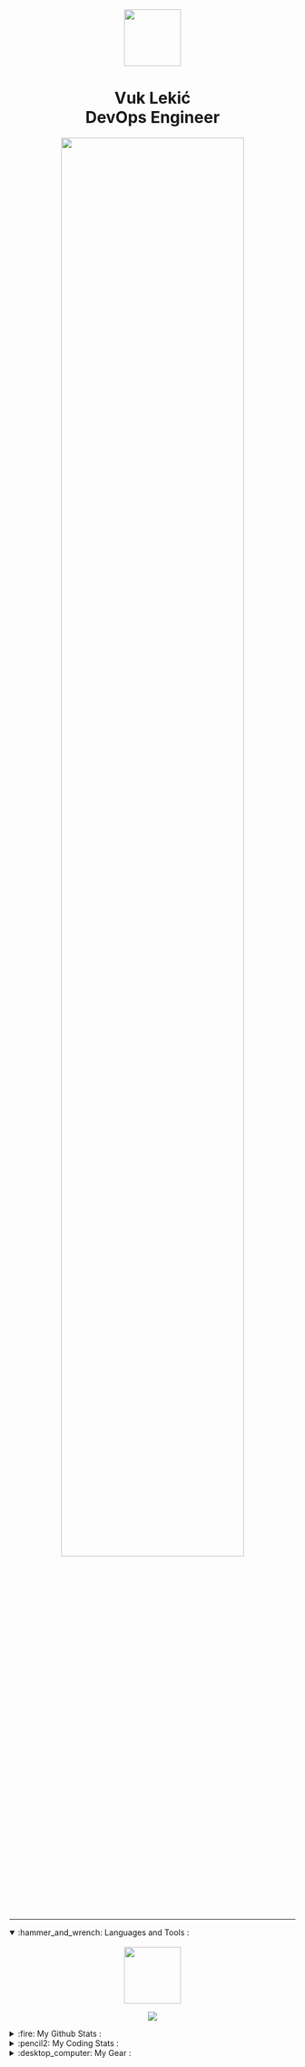 <div id="header" align="center">
  <img src="https://media.giphy.com/media/jdPMeyv9rn0hZHh8n9/giphy.gif" width="100"/>
</div>
<h1 align="center">
  Vuk Lekić<br>DevOps Engineer
</h1>

<div align="center">
  <img src="https://c.tenor.com/qJ5evVs-_uUAAAAC/coding.gif" width="80%"/>
</div>

---

<details open="">
  <summary>:hammer_and_wrench: Languages and Tools :</summary>
  <br>
  
  <div id="header" align="center">
    <img src="https://media.giphy.com/media/UoLt6Tm8wlSnWGfSFs/giphy.gif" width="100"/>
  </div>
  
  <p align="center">
    <a href="https://skillicons.dev">
      <img src="https://skillicons.dev/icons?i=linux,azure,aws,heroku,docker,kubernetes,nginx,git,ansible,bash,powershell,py,js,mysql,mongodb,postgres&perline=8" />
    </a>
  </p>
</details>

<details>
  <summary>:fire: My Github Stats :</summary>
  <br>
    
  <div id="header" align="center">
    <img src="https://media.giphy.com/media/XxmK7dzlBRAYbMsRe8/giphy.gif" width="100"/>
  </div>
  
  <div align="center">
    
[![GitHub Streak](http://github-readme-streak-stats.herokuapp.com?user=vukilis&theme=ayu-mirage&hide_border=true&date_format=j%20M%5B%20Y%5D&ring=DD601D&currStreakNum=C11BDD&stroke=864A8272&sideNums=C11BDD&currStreakLabel=DDB617&sideLabels=DDB617&fire=DDB617&dates=17CFDD&background=FFE9E900)](https://git.io/streak-stats)</br>
[![Top Langs](https://github-readme-stats.vercel.app/api/top-langs/?username=vukilis&layout=compact&hide_border=true&bg_color=FFE9E900&title_color=C11BDD)](https://github.com/anuraghazra/github-readme-stats)

  </div>
  
</details>

<details>
  <summary>:pencil2: My Coding Stats :</summary>
  <br>
  
  <p align="center">
    <a href="https://wakatime.com/@vukilis">
      <img align="center" width="400" height="300" src="https://wakatime.com/share/@vukilis/bee2e876-5ff9-4a6f-bb2d-7574c684b798.svg" />
    </a>
    <a href="https://wakatime.com/@vukilis">
      <img align="center" width="400" height="300" src="https://wakatime.com/share/@vukilis/2eed8ebc-554c-4b3a-a2c6-9416b3486827.svg" />
    </a>
  </p>

  <p align="center">
    <a href="https://wakatime.com/@vukilis">
      <img align="center" width="400" height="300" src="https://wakatime.com/share/@vukilis/cb09298b-c060-4540-961d-9a5b5c325302.svg" />
    </a>
    <a href="https://wakatime.com/@vukilis">
      <img align="center" width="400" height="300" src="https://wakatime.com/share/@vukilis/5baad70a-cf49-4b82-94c0-9a7b8e82a039.svg" />
    </a>
  </p>

</details>

<details>
  <summary>:desktop_computer: My Gear :</summary>
  <br>
  
  <p align="left">
    <b>CPU & Cooler:</b> <i>Intel i7 13700k & Arctic LF II 280 A-RGB</i><br>
    <b>Motherboard:</b> <i>Z690 Tomahawk WiFi DDR5</i><br>
    <b>RAM:</b> <i>DDR5 2x16GB 6000MT/s Kingston Fury Renegade</i><br>
    <b>GPU:</b> <i>ZOTAC GeForce® GTX 1060 3GB AMP! Edition</i><br>
    <b>Case:</b> <i>Lian LI Air Mini</i><br>
    <b>PSU:</b> <i>FSP HYDRO G PRO 1000W</i><br>
    <b>Mice & Keyboard:</b> <i>HyperX Pulsefire Haste & Redragon Kala K557</i><br>
  </p>
      
</details>
